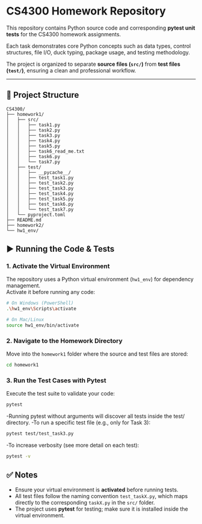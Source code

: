 # CS4300 Homework Repository

This repository contains Python source code and corresponding **pytest unit tests** for the CS4300 homework assignments.  

Each task demonstrates core Python concepts such as data types, control structures, file I/O, duck typing, package usage, and testing methodology.  

The project is organized to separate **source files (`src/`)** from **test files (`test/`)**, ensuring a clean and professional workflow.

---

## 📂 Project Structure
```
CS4300/
├── homework1/
│   ├── src/
│   │   ├── task1.py
│   │   ├── task2.py
│   │   ├── task3.py
│   │   ├── task4.py
│   │   ├── task5.py
│   │   ├── task6_read_me.txt
│   │   ├── task6.py
│   │   └── task7.py
│   ├── test/
│   │   ├── __pycache__/
│   │   ├── test_task1.py
│   │   ├── test_task2.py
│   │   ├── test_task3.py
│   │   ├── test_task4.py
│   │   ├── test_task5.py
│   │   ├── test_task6.py
│   │   └── test_task7.py
│   └── pyproject.toml
├── README.md
├── homework2/
└── hw1_env/
```

## ▶️ Running the Code & Tests

### 1. Activate the Virtual Environment

The repository uses a Python virtual environment (`hw1_env`) for dependency management.  
Activate it before running any code:

```bash
# On Windows (PowerShell)
.\hw1_env\Scripts\activate

# On Mac/Linux
source hw1_env/bin/activate
```

### 2. Navigate to the Homework Directory
Move into the `homework1` folder where the source and test files are stored:

```bash
cd homework1
```

### 3. Run the Test Cases with Pytest
Execute the test suite to validate your code:

```bash
pytest
```

-Running pytest without arguments will discover all tests inside the test/ directory.
-To run a specific test file (e.g., only for Task 3):
```bash
pytest test/test_task3.py
```

-To increase verbosity (see more detail on each test):
```bash
pytest -v
```

## ✅ Notes
- Ensure your virtual environment is **activated** before running tests.
- All test files follow the naming convention `test_taskX.py`, which maps directly to the corresponding `taskX.py` in the `src/` folder.
- The project uses **pytest** for testing; make sure it is installed inside the virtual environment.
